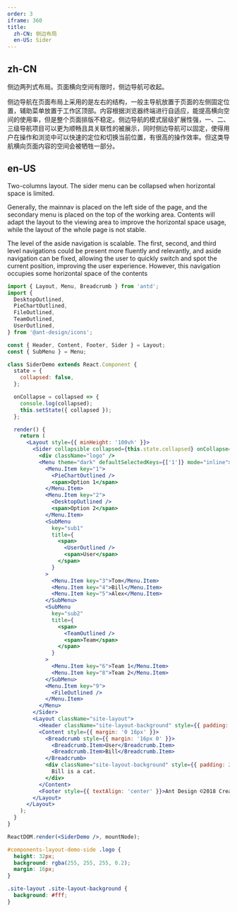 ```yaml
---
order: 3
iframe: 360
title:
  zh-CN: 侧边布局
  en-US: Sider
---
```


## zh-CN

侧边两列式布局。页面横向空间有限时，侧边导航可收起。

侧边导航在页面布局上采用的是左右的结构，一般主导航放置于页面的左侧固定位置，辅助菜单放置于工作区顶部。内容根据浏览器终端进行自适应，能提高横向空间的使用率，但是整个页面排版不稳定。侧边导航的模式层级扩展性强，一、二、三级导航项目可以更为顺畅且具关联性的被展示，同时侧边导航可以固定，使得用户在操作和浏览中可以快速的定位和切换当前位置，有很高的操作效率。但这类导航横向页面内容的空间会被牺牲一部分。

## en-US

Two-columns layout. The sider menu can be collapsed when horizontal space is limited.

Generally, the mainnav is placed on the left side of the page, and the secondary menu is placed on the top of the working area. Contents will adapt the layout to the viewing area to improve the horizontal space usage, while the layout of the whole page is not stable.

The level of the aside navigation is scalable. The first, second, and third level navigations could be present more fluently and relevantly, and aside navigation can be fixed, allowing the user to quickly switch and spot the current position, improving the user experience. However, this navigation occupies some horizontal space of the contents

```jsx
import { Layout, Menu, Breadcrumb } from 'antd';
import {
  DesktopOutlined,
  PieChartOutlined,
  FileOutlined,
  TeamOutlined,
  UserOutlined,
} from '@ant-design/icons';

const { Header, Content, Footer, Sider } = Layout;
const { SubMenu } = Menu;

class SiderDemo extends React.Component {
  state = {
    collapsed: false,
  };

  onCollapse = collapsed => {
    console.log(collapsed);
    this.setState({ collapsed });
  };

  render() {
    return (
      <Layout style={{ minHeight: '100vh' }}>
        <Sider collapsible collapsed={this.state.collapsed} onCollapse={this.onCollapse}>
          <div className="logo" />
          <Menu theme="dark" defaultSelectedKeys={['1']} mode="inline">
            <Menu.Item key="1">
              <PieChartOutlined />
              <span>Option 1</span>
            </Menu.Item>
            <Menu.Item key="2">
              <DesktopOutlined />
              <span>Option 2</span>
            </Menu.Item>
            <SubMenu
              key="sub1"
              title={
                <span>
                  <UserOutlined />
                  <span>User</span>
                </span>
              }
            >
              <Menu.Item key="3">Tom</Menu.Item>
              <Menu.Item key="4">Bill</Menu.Item>
              <Menu.Item key="5">Alex</Menu.Item>
            </SubMenu>
            <SubMenu
              key="sub2"
              title={
                <span>
                  <TeamOutlined />
                  <span>Team</span>
                </span>
              }
            >
              <Menu.Item key="6">Team 1</Menu.Item>
              <Menu.Item key="8">Team 2</Menu.Item>
            </SubMenu>
            <Menu.Item key="9">
              <FileOutlined />
            </Menu.Item>
          </Menu>
        </Sider>
        <Layout className="site-layout">
          <Header className="site-layout-background" style={{ padding: 0 }} />
          <Content style={{ margin: '0 16px' }}>
            <Breadcrumb style={{ margin: '16px 0' }}>
              <Breadcrumb.Item>User</Breadcrumb.Item>
              <Breadcrumb.Item>Bill</Breadcrumb.Item>
            </Breadcrumb>
            <div className="site-layout-background" style={{ padding: 24, minHeight: 360 }}>
              Bill is a cat.
            </div>
          </Content>
          <Footer style={{ textAlign: 'center' }}>Ant Design ©2018 Created by Ant UED</Footer>
        </Layout>
      </Layout>
    );
  }
}

ReactDOM.render(<SiderDemo />, mountNode);
```

```css
#components-layout-demo-side .logo {
  height: 32px;
  background: rgba(255, 255, 255, 0.2);
  margin: 16px;
}

.site-layout .site-layout-background {
  background: #fff;
}
```

<style>
  [data-theme="dark"] .site-layout .site-layout-background {
    background: #141414;
  }
</style>
